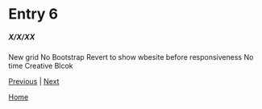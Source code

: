 # Entry 6
##### X/X/XX

New grid
No Bootstrap
Revert to show wbesite before responsiveness
No time
Creative Blcok

[Previous](entry05.md) | [Next](entry07.md)

[Home](../README.md)
